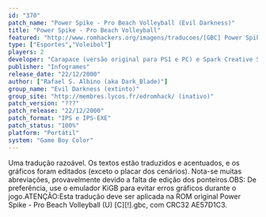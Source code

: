 ```yaml
---
id: "370"
patch_name: "Power Spike - Pro Beach Volleyball (Evil Darkness)"
title: "Power Spike - Pro Beach Volleyball"
featured: "http://www.romhackers.org/imagens/traducoes/[GBC] Power Spike - Pro Beach Volleyball - Evil Darkness - 1.png"
type: ["Esportes","Voleibol"]
players: 2
developer: "Carapace (versão original para PS1 e PC) e Spark Creative SARL"
publisher: "Infogrames"
release_date: "22/12/2000"
author: ["Rafael S. Albino (aka Dark_Blade)"]
group_name: "Evil Darkness (extinto)"
group_site: "http://membres.lycos.fr/edromhack/ (inativo)"
patch_version: "???"
patch_release: "22/12/2000"
patch_format: "IPS e IPS-EXE"
patch_status: "100%"
platform: "Portátil"
system: "Game Boy Color"
---
```


Uma tradução razoável. Os textos estão traduzidos e acentuados, e os gráficos foram editados (exceto o placar dos cenários). Nota-se muitas abreviações, provavelmente devido a falta de edição dos ponteiros.OBS: De preferência, use o emulador KiGB para evitar erros gráficos durante o jogo.ATENÇÃO:Esta tradução deve ser aplicada na ROM original Power Spike - Pro Beach Volleyball (U) [C][!].gbc, com CRC32 AE57D1C3.